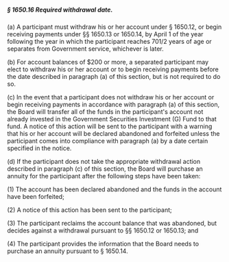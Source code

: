 ##### § 1650.16 Required withdrawal date. #####

(a) A participant must withdraw his or her account under § 1650.12, or begin receiving payments under §§ 1650.13 or 1650.14, by April 1 of the year following the year in which the participant reaches 701/2 years of age or separates from Government service, whichever is later.

(b) For account balances of $200 or more, a separated participant may elect to withdraw his or her account or to begin receiving payments before the date described in paragraph (a) of this section, but is not required to do so.

(c) In the event that a participant does not withdraw his or her account or begin receiving payments in accordance with paragraph (a) of this section, the Board will transfer all of the funds in the participant's account not already invested in the Government Securities Investment (G) Fund to that fund. A notice of this action will be sent to the participant with a warning that his or her account will be declared abandoned and forfeited unless the participant comes into compliance with paragraph (a) by a date certain specified in the notice.

(d) If the participant does not take the appropriate withdrawal action described in paragraph (c) of this section, the Board will purchase an annuity for the participant after the following steps have been taken:

(1) The account has been declared abandoned and the funds in the account have been forfeited;

(2) A notice of this action has been sent to the participant;

(3) The participant reclaims the account balance that was abandoned, but decides against a withdrawal pursuant to §§ 1650.12 or 1650.13; and

(4) The participant provides the information that the Board needs to purchase an annuity pursuant to § 1650.14.